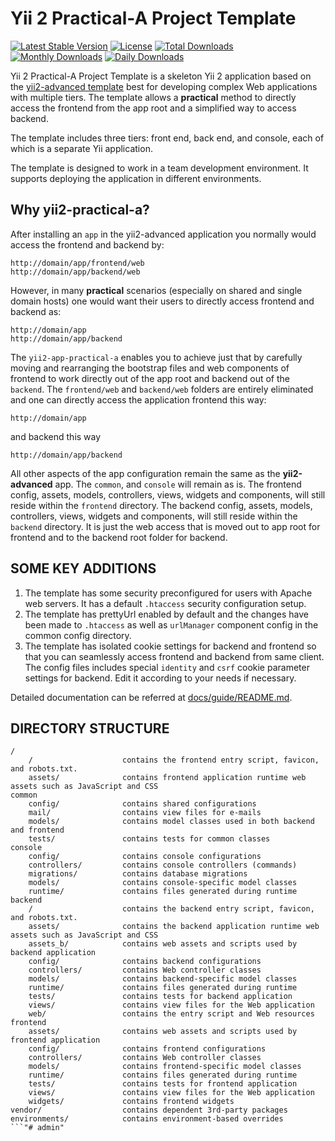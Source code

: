 Yii 2 Practical-A Project Template
==================================

[![Latest Stable Version](https://poser.pugx.org/kartik-v/yii2-app-practical-a/v/stable.svg)](https://packagist.org/packages/kartik-v/yii2-app-practical-a) 
[![License](https://poser.pugx.org/kartik-v/yii2-app-practical-a/license.svg)](https://packagist.org/packages/kartik-v/yii2-app-practical-a)
[![Total Downloads](https://poser.pugx.org/kartik-v/yii2-app-practical-a/downloads.svg)](https://packagist.org/packages/kartik-v/yii2-app-practical-a) 
[![Monthly Downloads](https://poser.pugx.org/kartik-v/yii2-app-practical-a/d/monthly.png)](https://packagist.org/packages/kartik-v/yii2-app-practical-a)
[![Daily Downloads](https://poser.pugx.org/kartik-v/yii2-app-practical-a/d/daily.png)](https://packagist.org/packages/kartik-v/yii2-app-practical-a)

Yii 2 Practical-A Project Template is a skeleton Yii 2 application based on the 
[yii2-advanced template](https://github.com/yiisoft/yii2-app-advanced/) best for 
developing complex Web applications with multiple tiers. The template allows a 
**practical** method to directly access the frontend from the app root and a simplified way to access backend.

The template includes three tiers: front end, back end, and console, each of which
is a separate Yii application.

The template is designed to work in a team development environment. It supports
deploying the application in different environments.

Why yii2-practical-a?
---------------------

After installing an `app` in the yii2-advanced application you normally would access the
frontend and backend by:

```
http://domain/app/frontend/web
http://domain/app/backend/web
```

However, in many **practical** scenarios (especially on shared and single domain hosts) one 
would want their users to directly access frontend and backend as:

```
http://domain/app
http://domain/app/backend
```

The `yii2-app-practical-a` enables you to achieve just that by carefully moving and rearranging the 
bootstrap files and web components of frontend to work directly out of the app root and backend out
of the `backend`. The `frontend/web` and `backend/web` folders are entirely eliminated and one can 
directly access the application frontend this way:

```
http://domain/app
```

and backend this way

```
http://domain/app/backend
```

All other aspects of the app configuration remain the same as the **yii2-advanced** app. The `common`, and `console` 
will remain as is. The frontend config, assets, models, controllers, views, widgets and components, will still reside within 
the `frontend` directory. The backend config, assets, models, controllers, views, widgets and components, will still reside within 
the `backend` directory. It is just the web access that is moved out to app root for frontend and to the backend root folder for 
backend.

SOME KEY ADDITIONS
-------------------

1. The template has some security preconfigured for users with Apache web servers. It has a default `.htaccess` security configuration setup.
2. The template has prettyUrl enabled by default and the changes have been made to `.htaccess` as well as `urlManager`
   component config in the common config directory.
3. The template has isolated cookie settings for backend and frontend so that you can seamlessly access frontend and backend from same client. 
   The config files includes special `identity` and `csrf` cookie parameter settings for backend. Edit it according to your needs if necessary.

Detailed documentation can be referred at [docs/guide/README.md](docs/guide/README.md).

DIRECTORY STRUCTURE
-------------------

```
/
    /                    contains the frontend entry script, favicon, and robots.txt.
    assets/              contains frontend application runtime web assets such as JavaScript and CSS
common
    config/              contains shared configurations
    mail/                contains view files for e-mails
    models/              contains model classes used in both backend and frontend
    tests/               contains tests for common classes    
console
    config/              contains console configurations
    controllers/         contains console controllers (commands)
    migrations/          contains database migrations
    models/              contains console-specific model classes
    runtime/             contains files generated during runtime
backend
    /                    contains the backend entry script, favicon, and robots.txt.
    assets/              contains the backend application runtime web assets such as JavaScript and CSS
    assets_b/            contains web assets and scripts used by backend application
    config/              contains backend configurations
    controllers/         contains Web controller classes
    models/              contains backend-specific model classes
    runtime/             contains files generated during runtime
    tests/               contains tests for backend application    
    views/               contains view files for the Web application
    web/                 contains the entry script and Web resources
frontend
    assets/              contains web assets and scripts used by frontend application
    config/              contains frontend configurations
    controllers/         contains Web controller classes
    models/              contains frontend-specific model classes
    runtime/             contains files generated during runtime
    tests/               contains tests for frontend application
    views/               contains view files for the Web application
    widgets/             contains frontend widgets
vendor/                  contains dependent 3rd-party packages
environments/            contains environment-based overrides
```"# admin" 
